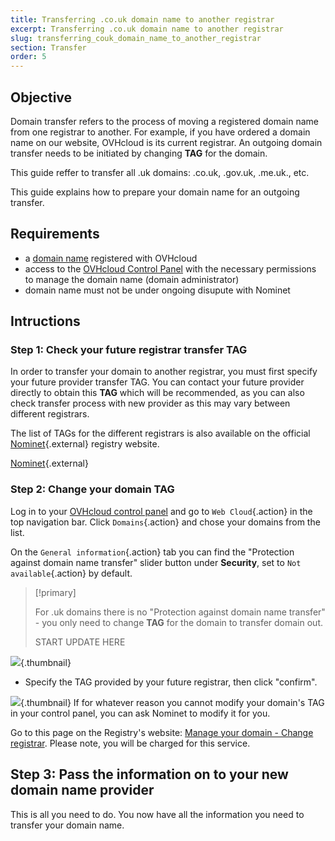 ```yaml
---
title: Transferring .co.uk domain name to another registrar
excerpt: Transferring .co.uk domain name to another registrar
slug: transferring_couk_domain_name_to_another_registrar
section: Transfer
order: 5
---
```



## Objective

Domain transfer refers to the process of moving a registered domain name from one registrar to another. For example, if you have ordered a domain name on our website, OVHcloud is its current registrar. An outgoing domain transfer needs to be initiated by changing **TAG** for the domain. 

This guide reffer to transfer all .uk domains: .co.uk, .gov.uk, .me.uk., etc.

This guide explains how to prepare your domain name for an outgoing transfer.

## Requirements

- a [domain name](https://www.ovh.co.uk/domains/) registered with OVHcloud
- access to the [OVHcloud Control Panel](https://www.ovh.com/auth/?action=gotomanager&from=https://www.ovh.co.uk/&ovhSubsidiary=GB) with the necessary permissions to manage the domain name (domain administrator)
- domain name must not be under ongoing disupute with Nominet


## Intructions

### Step 1: Check your future registrar transfer TAG

In order to transfer your domain to another registrar, you must first specify your future provider transfer TAG. You can contact your future provider directly to obtain this **TAG** which will be recommended, as you can also check transfer process with new provider as this may vary between different registrars.

The list of TAGs for the different registrars is also available on the official [Nominet](http://www.nominet.uk/registrar-list){.external} registry website.

[Nominet](LINK){.external}

### Step 2: Change your domain TAG

Log in to your [OVHcloud control panel](https://www.ovh.com/auth/?action=gotomanager&from=https://www.ovh.co.uk/&ovhSubsidiary=GB) and go to `Web Cloud`{.action} in the top navigation bar. Click `Domains`{.action} and chose your domains from the list. 

On the `General information`{.action} tab you can find the "Protection against domain name transfer" slider button under **Security**, set to `Not available`{.action} by default.

>[!primary]
>
> For .uk domains there is no "Protection against domain name transfer" - you only need to change **TAG** for the domain to transfer domain out. 
>
> START UPDATE HERE



![](images/img_4267.jpg){.thumbnail}

- Specify the TAG provided by your future registrar, then click "confirm".



![](images/img_4268.jpg){.thumbnail}
If for whatever reason you cannot modify your domain's TAG in your control panel, you can ask Nominet to modify it for you. 

Go to this page on the Registry's website: [Manage your domain - Change registrar](http://www.nominet.org.uk/uk-domain-names/manage-your-domain/change-registrar).
Please note, you will be charged for this service.


## Step 3: Pass the information on to your new domain name provider
This is all you need to do. You now have all the information you need to transfer your domain name.

